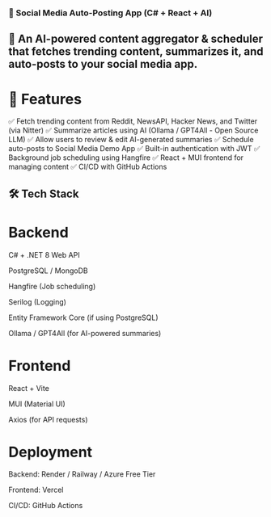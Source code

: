 ###  📌 Social Media Auto-Posting App (C# + React + AI)
## 🚀 An AI-powered content aggregator & scheduler that fetches trending content, summarizes it, and auto-posts to your social media app.

# 📜 Features
✅ Fetch trending content from Reddit, NewsAPI, Hacker News, and Twitter (via Nitter)
✅ Summarize articles using AI (Ollama / GPT4All - Open Source LLM)
✅ Allow users to review & edit AI-generated summaries
✅ Schedule auto-posts to Social Media Demo App
✅ Built-in authentication with JWT
✅ Background job scheduling using Hangfire
✅ React + MUI frontend for managing content
✅ CI/CD with GitHub Actions

## 🛠 Tech Stack
# Backend
C# + .NET 8 Web API

PostgreSQL / MongoDB

Hangfire (Job scheduling)

Serilog (Logging)

Entity Framework Core (if using PostgreSQL)

Ollama / GPT4All (for AI-powered summaries)

# Frontend
React + Vite

MUI (Material UI)

Axios (for API requests)

# Deployment
Backend: Render / Railway / Azure Free Tier

Frontend: Vercel

CI/CD: GitHub Actions
